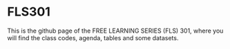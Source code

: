 # FLS301
This is the github page of the FREE LEARNING SERIES (FLS) 301, where you will find the class codes, agenda, tables and some datasets.
